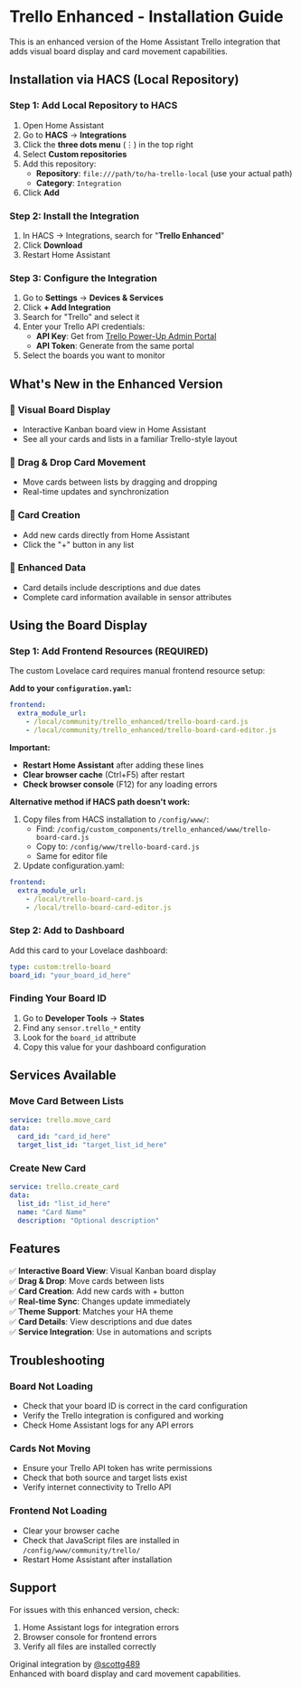 # Trello Enhanced - Installation Guide

This is an enhanced version of the Home Assistant Trello integration that adds visual board display and card movement capabilities.

## Installation via HACS (Local Repository)

### Step 1: Add Local Repository to HACS

1. Open Home Assistant
2. Go to **HACS** → **Integrations**
3. Click the **three dots menu** (⋮) in the top right
4. Select **Custom repositories**
5. Add this repository:
   - **Repository**: `file:///path/to/ha-trello-local` (use your actual path)
   - **Category**: `Integration`
6. Click **Add**

### Step 2: Install the Integration

1. In HACS → Integrations, search for "**Trello Enhanced**"
2. Click **Download**
3. Restart Home Assistant

### Step 3: Configure the Integration

1. Go to **Settings** → **Devices & Services**
2. Click **+ Add Integration**
3. Search for "Trello" and select it
4. Enter your Trello API credentials:
   - **API Key**: Get from [Trello Power-Up Admin Portal](https://trello.com/power-ups/admin/)
   - **API Token**: Generate from the same portal
5. Select the boards you want to monitor

## What's New in the Enhanced Version

### 🎯 **Visual Board Display**
- Interactive Kanban board view in Home Assistant
- See all your cards and lists in a familiar Trello-style layout

### 🎯 **Drag & Drop Card Movement**  
- Move cards between lists by dragging and dropping
- Real-time updates and synchronization

### 🎯 **Card Creation**
- Add new cards directly from Home Assistant
- Click the "+" button in any list

### 🎯 **Enhanced Data**
- Card details include descriptions and due dates
- Complete card information available in sensor attributes

## Using the Board Display

### Step 1: Add Frontend Resources (REQUIRED)

The custom Lovelace card requires manual frontend resource setup:

**Add to your `configuration.yaml`:**
```yaml
frontend:
  extra_module_url:
    - /local/community/trello_enhanced/trello-board-card.js
    - /local/community/trello_enhanced/trello-board-card-editor.js
```

**Important:** 
- **Restart Home Assistant** after adding these lines
- **Clear browser cache** (Ctrl+F5) after restart
- **Check browser console** (F12) for any loading errors

**Alternative method if HACS path doesn't work:**
1. Copy files from HACS installation to `/config/www/`:
   - Find: `/config/custom_components/trello_enhanced/www/trello-board-card.js`
   - Copy to: `/config/www/trello-board-card.js` 
   - Same for editor file
2. Update configuration.yaml:
```yaml
frontend:
  extra_module_url:
    - /local/trello-board-card.js
    - /local/trello-board-card-editor.js
```

### Step 2: Add to Dashboard

Add this card to your Lovelace dashboard:

```yaml
type: custom:trello-board
board_id: "your_board_id_here"
```

### Finding Your Board ID

1. Go to **Developer Tools** → **States**
2. Find any `sensor.trello_*` entity
3. Look for the `board_id` attribute
4. Copy this value for your dashboard configuration

## Services Available

### Move Card Between Lists
```yaml
service: trello.move_card
data:
  card_id: "card_id_here"
  target_list_id: "target_list_id_here"
```

### Create New Card
```yaml
service: trello.create_card  
data:
  list_id: "list_id_here"
  name: "Card Name"
  description: "Optional description"
```

## Features

✅ **Interactive Board View**: Visual Kanban board display  
✅ **Drag & Drop**: Move cards between lists  
✅ **Card Creation**: Add new cards with + button  
✅ **Real-time Sync**: Changes update immediately  
✅ **Theme Support**: Matches your HA theme  
✅ **Card Details**: View descriptions and due dates  
✅ **Service Integration**: Use in automations and scripts  

## Troubleshooting

### Board Not Loading
- Check that your board ID is correct in the card configuration
- Verify the Trello integration is configured and working
- Check Home Assistant logs for any API errors

### Cards Not Moving
- Ensure your Trello API token has write permissions
- Check that both source and target lists exist
- Verify internet connectivity to Trello API

### Frontend Not Loading
- Clear your browser cache
- Check that JavaScript files are installed in `/config/www/community/trello/`
- Restart Home Assistant after installation

## Support

For issues with this enhanced version, check:
1. Home Assistant logs for integration errors
2. Browser console for frontend errors  
3. Verify all files are installed correctly

Original integration by [@scottg489](https://github.com/ScottG489/ha-trello)  
Enhanced with board display and card movement capabilities.